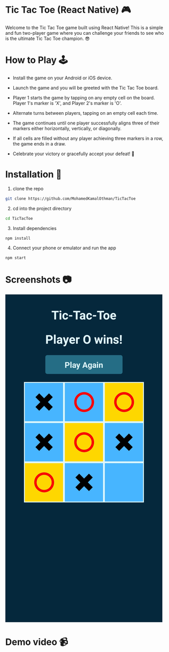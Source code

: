 # Tic Tac Toe (React Native) 🎮

Welcome to the Tic Tac Toe game built using React Native! This is a simple and fun two-player game where you can challenge your friends to see who is the ultimate Tic Tac Toe champion. 😎

# How to Play 🕹️

- Install the game on your Android or iOS device.

- Launch the game and you will be greeted with the Tic Tac Toe board.

- Player 1 starts the game by tapping on any empty cell on the board. Player 1's marker is 'X', and Player 2's marker is 'O'.

- Alternate turns between players, tapping on an empty cell each time.

- The game continues until one player successfully aligns three of their markers either horizontally, vertically, or diagonally.

- If all cells are filled without any player achieving three markers in a row, the game ends in a draw.

- Celebrate your victory or gracefully accept your defeat! 🎉

# Installation 📲

1. clone the repo

```bash
git clone https://github.com/MohamedKamalOthman/TicTacToe
```

2. cd into the project directory

```bash
cd TicTacToe
```

3. Install dependencies

```bash
npm install
```

4. Connect your phone or emulator and run the app

```bash
npm start
```

# Screenshots 📷

![Screenshot 1](./screenshot.jpg)

# Demo video 📹
